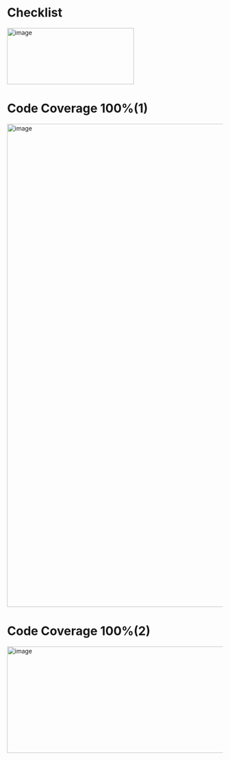 # Checklist
<img width="296" height="131" alt="image" src="https://github.com/user-attachments/assets/4a7497d5-f38e-4d8d-bab9-2c74dd24d2be" />

# Code Coverage 100%(1)
<img width="1704" height="1125" alt="image" src="https://github.com/user-attachments/assets/919b42e2-4590-4cad-ac37-9010ca877d6f" />

# Code Coverage 100%(2)
<img width="566" height="248" alt="image" src="https://github.com/user-attachments/assets/d6f82f94-a38a-4077-979f-5437fa62a64f" />
